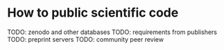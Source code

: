 # How to public scientific code

TODO: zenodo and other databases
TODO: requirements from publishers
TODO: preprint servers
TODO: community peer review
